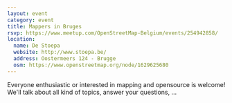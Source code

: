 ```yaml
---
layout: event
category: event
title: Mappers in Bruges
rsvp: https://www.meetup.com/OpenStreetMap-Belgium/events/254942858/
location:
  name: De Stoepa
  website: http://www.stoepa.be/
  address: Oostermeers 124 - Brugge
  osm: https://www.openstreetmap.org/node/1629625680
---
```


Everyone enthusiastic or interested in mapping and opensource is welcome! We'll talk about all kind of topics, answer your questions, ...
